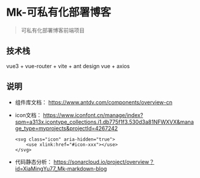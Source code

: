 # Mk-可私有化部署博客
> 可私有化部署博客前端项目

## 技术栈
vue3 + vue-router + vite + ant design vue + axios

## 说明
+ 组件库文档：
  https://www.antdv.com/components/overview-cn

+ icon文档：
  https://www.iconfont.cn/manage/index?spm=a313x.icontype_collections.i1.db775f1f3.530d3a81NFWXVX&manage_type=myprojects&projectId=4267242

  ```vue
  <svg class="icon" aria-hidden="true">
      <use xlink:href="#icon-xxx"></use>
  </svg>
  ```

+ 代码静态分析：
  https://sonarcloud.io/project/overview？id=XiaMingYu77_Mk-markdown-blog